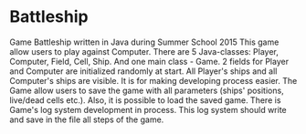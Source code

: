 # Battleship
Game Battleship written in Java during Summer School 2015
This game allow users to play against Computer. There are 5 Java-classes: Player, Computer, Field, Cell, Ship. And one main class - Game.
2 fields for Player and Computer are initialized randomly at start. All Player's ships and all Computer's ships are visible. It is for making developing process easier.
The Game allow users to save the game with all parameters (ships' positions, live/dead cells etc.). Also, it is possible to load the saved game.
There is Game's log system development in process. This log system should write and save in the file all steps of the game.
